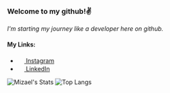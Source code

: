 ### Welcome to my github!:v:
_I'm starting my journey like a developer here on github._

#### My Links:
* [<img src="https://image.flaticon.com/icons/svg/2111/2111463.svg" width="16"> Instagram][meu-insta]
* [<img src="https://image.flaticon.com/icons/svg/1409/1409945.svg" width="16"> LinkedIn][meu-in]

[meu-insta]: https://www.instagram.com/mizael.br/
[meu-in]: https://www.linkedin.com/in/mizael-silva-2b92b015b/

![Mizael's Stats](https://github-readme-stats.vercel.app/api?username=mizaelc&theme=graywhite&show_icons=true&hide_border=true&hide=prs,issues)
![Top Langs](https://github-readme-stats.vercel.app/api/top-langs/?username=mizaelc&layout=compact&hide_border=true&theme=graywhite)


<!--
**mizaelc/mizaelc** is a ✨ _special_ ✨ repository because its `README.md` (this file) appears on your GitHub profile.

Here are some ideas to get you started:

- 🔭 I’m currently working on ...
- 🌱 I’m currently learning ...
- 👯 I’m looking to collaborate on ...
- 🤔 I’m looking for help with ...
- 💬 Ask me about ...
- 📫 How to reach me: ...
- 😄 Pronouns: ...
- ⚡ Fun fact: ...
![myWeb Card](https://github-readme-stats.vercel.app/api/pin/?username=mizaelc&repo=myPython&theme=nord)
-->
